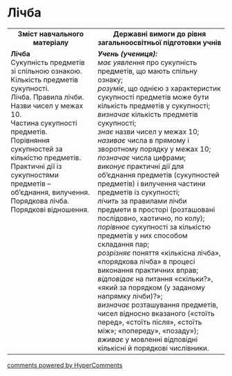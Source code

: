 <div id="hypercomments_widget" class="js-hypercomments-widget invisible"></div>

# Лічба
<table>
  <tr>
    <td width="40%" align="center"><b>Зміст навчального матеріалу<b></td>
    <td width="60%" align="center"><b>Державні вимоги до рівня загальноосвітньої підготовки учнів</b></td>
  </tr>
  <tr>
    <td width="40%" style="vertical-align:top !important;"><b>Лічба</b><br>
Сукупність предметів зі спільною ознакою.<br> 
Кількість предметів сукупності.<br> 
Лічба. Правила лічби.<br>
Назви чисел у межах 10.<br>
Частина сукупності предметів.<br> 
Порівняння сукупностей за кількістю предметів.<br>
Практичні дії  із сукупностями предметів – об’єднання, вилучення.<br>
Порядкова лічба.<br>
Порядкові відношення.<br></td>
    <td width="60%" style="vertical-align:top !important;"><i><b>Учень (учениця):</b></i><br>
<i>має уявлення</i>  про сукупність предметів, що мають спільну ознаку;<br>
<i>розуміє</i>, що однією з характеристик сукупності предметів може бути кількість предметів у сукупності;<br> 
<i>визначає</i> кількість предметів сукупності;<br>
<i>знає</i> назви чисел у межах 10;<br>
<i>називає</i> числа в прямому і зворотному порядку у межах 10;<br>
<i>позначає</i> числа цифрами;<br>
<i>виконує</i> практичні дії для об’єднання предметів (сукупностей предметів) і вилучення частини предметів із сукупності;<br>
<i>лічить</i> за правилами лічби предмети в просторі (розташовані послідовно, хаотично, по колу);<br> 
<i>порівнює</i> сукупності за кількістю предметів у них способом складання пар;<br> 
<i>розрізняє</i> поняття «кількісна лічба», «порядкова лічба» в процесі виконання практичних вправ;<br>
<i>відповідає</i> на питання «скільки?», «який за порядком (у заданому напрямку лічби)?»;<br>
<i>визначає</i> розташування предметів, чисел відносно вказаного («стоїть перед», «стоїть  після», «стоїть між»; «попереду», «позаду»);<br>
<i>вживає</i> у мовленні відповідні кількісні й порядкові числівники.<br></td>
  </tr>
</table>

<div class="js-hypercomments-container">
    <a href="http://hypercomments.com" class="hc-link" title="comments widget">comments powered by HyperComments</a>
</div>